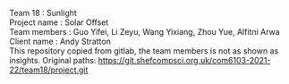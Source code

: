 Team 18 : Sunlight  
Project name : Solar Offset  
Team members : Guo Yifei, Li Zeyu, Wang Yixiang, Zhou Yue, Alfitni Arwa  
Client name : Andy Stratton  
This repository copied from gitlab, the team members is not as shown as insights.
Original paths: https://git.shefcompsci.org.uk/com6103-2021-22/team18/project.git
